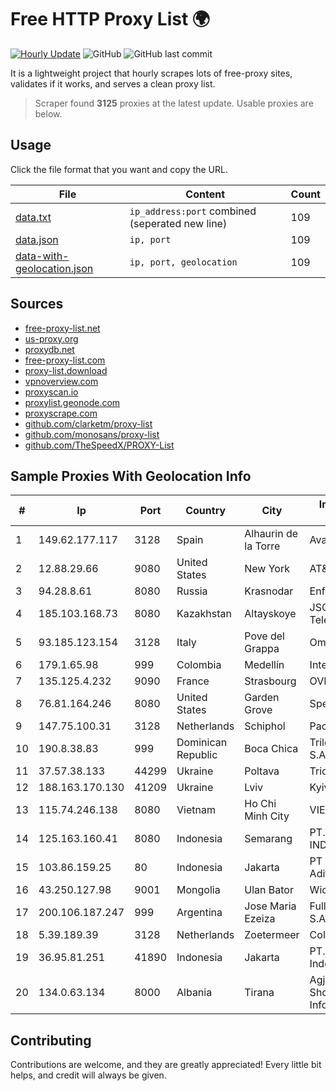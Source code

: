 
# Free HTTP Proxy List 🌍

[![Hourly Update](https://github.com/mertguvencli/http-proxy-list/actions/workflows/main.yml/badge.svg?branch=main)](https://github.com/mertguvencli/http-proxy-list/actions/workflows/main.yml)
![GitHub](https://img.shields.io/github/license/mertguvencli/http-proxy-list)
![GitHub last commit](https://img.shields.io/github/last-commit/mertguvencli/http-proxy-list)

It is a lightweight project that hourly scrapes lots of free-proxy sites, validates if it works, and serves a clean proxy list.


> Scraper found **3125** proxies at the latest update. Usable proxies are below.

## Usage

Click the file format that you want and copy the URL.


|File|Content|Count|
|----|-------|-----|
|[data.txt](https://raw.githubusercontent.com/mertguvencli/http-proxy-list/main/proxy-list/data.txt)|`ip_address:port` combined (seperated new line)|109|
|[data.json](https://raw.githubusercontent.com/mertguvencli/http-proxy-list/main/proxy-list/data.json)|`ip, port`|109|
|[data-with-geolocation.json](https://raw.githubusercontent.com/mertguvencli/http-proxy-list/main/proxy-list/data-with-geolocation.json)|`ip, port, geolocation`|109|

## Sources

* [free-proxy-list.net](https://free-proxy-list.net)
* [us-proxy.org](https://www.us-proxy.org)
* [proxydb.net](http://proxydb.net)
* [free-proxy-list.com](https://free-proxy-list.com/?page=&port=&type%5B%5D=http&type%5B%5D=https&up_time=0&search=Search)
* [proxy-list.download](https://www.proxy-list.download/HTTP)
* [vpnoverview.com](https://vpnoverview.com/privacy/anonymous-browsing/free-proxy-servers)
* [proxyscan.io](https://www.proxyscan.io)
* [proxylist.geonode.com](https://proxylist.geonode.com/api/proxy-list?limit=300&page=1&sort_by=lastChecked&sort_type=desc&protocols=http,https)
* [proxyscrape.com](https://api.proxyscrape.com/v2/?request=displayproxies&protocol=http&timeout=10000&country=all&ssl=all&anonymity=all)
* [github.com/clarketm/proxy-list](https://raw.githubusercontent.com/clarketm/proxy-list/master/proxy-list-raw.txt)
* [github.com/monosans/proxy-list](https://raw.githubusercontent.com/monosans/proxy-list/main/proxies/http.txt)
* [github.com/TheSpeedX/PROXY-List](https://raw.githubusercontent.com/TheSpeedX/PROXY-List/master/http.txt)


## Sample Proxies With Geolocation Info

|#|Ip|Port|Country|City|Internet Service Provider|
|-|--|----|-------|----|-------------------------|
|1|149.62.177.117|3128|Spain|Alhaurin de la Torre|Avatel Telecom|
|2|12.88.29.66|9080|United States|New York|AT&T Services, Inc.|
|3|94.28.8.61|8080|Russia|Krasnodar|Enforta-EKB|
|4|185.103.168.73|8080|Kazakhstan|Altayskoye|JSC Alma Telecommunications|
|5|93.185.123.154|3128|Italy|Pove del Grappa|Omegacom S.R.L.S.|
|6|179.1.65.98|999|Colombia|Medellín|Internexa S.a. E.S.P|
|7|135.125.4.232|9090|France|Strasbourg|OVH SAS|
|8|76.81.164.246|8080|United States|Garden Grove|Spectrum|
|9|147.75.100.31|3128|Netherlands|Schiphol|Packet Host, Inc.|
|10|190.8.38.83|999|Dominican Republic|Boca Chica|Trilogy Dominicana, S.A.|
|11|37.57.38.133|44299|Ukraine|Poltava|Triolan|
|12|188.163.170.130|41209|Ukraine|Lviv|Kyivstar UA|
|13|115.74.246.138|8080|Vietnam|Ho Chi Minh City|VIETELxdsl|
|14|125.163.160.41|8080|Indonesia|Semarang|PT. TELKOM INDONESIA|
|15|103.86.159.25|80|Indonesia|Jakarta|PT Cyberindo Aditama|
|16|43.250.127.98|9001|Mongolia|Ulan Bator|Wicom Networks|
|17|200.106.187.247|999|Argentina|Jose Maria Ezeiza|Fullnet Solutions S.A.S.|
|18|5.39.189.39|3128|Netherlands|Zoetermeer|ColoCenter b.v.|
|19|36.95.81.251|41890|Indonesia|Jakarta|PT. Telekomunikasi Indonesia|
|20|134.0.63.134|8000|Albania|Tirana|Agjencia Kombetare Shoqerise se Informacionit|



## Contributing

Contributions are welcome, and they are greatly appreciated! Every
little bit helps, and credit will always be given.


